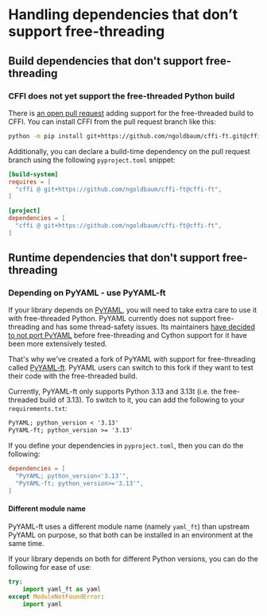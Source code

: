 # Handling dependencies that don’t support free-threading

## Build dependencies that don't support free-threading

### CFFI does not yet support the free-threaded Python build

There is [an open pull request](https://github.com/python-cffi/cffi/pull/178)
adding support for the free-threaded build to CFFI. You can install CFFI from
the pull request branch like this:

```bash
python -m pip install git+https://github.com/ngoldbaum/cffi-ft.git@cffi-ft
```

Additionally, you can declare a build-time dependency on the pull request branch
using the following `pyproject.toml` snippet:

```toml
[build-system]
requires = [
  "cffi @ git+https://github.com/ngoldbaum/cffi-ft@cffi-ft",
]

[project]
dependencies = [
  "cffi @ git+https://github.com/ngoldbaum/cffi-ft@cffi-ft",
]
```

## Runtime dependencies that don't support free-threading

### Depending on PyYAML - use PyYAML-ft

If your library depends on [PyYAML](https::/github.com/yaml/pyyaml), you will need
to take extra care to use it with free-threaded Python. PyYAML currently does not
support free-threading and has some thread-safety issues. Its maintainers [have
decided to not port PyYAML](https://github.com/yaml/pyyaml/pull/830#issuecomment-2342475334)
before free-threading and Cython support for it have been more extensively tested.

That's why we've created a fork of PyYAML with support for free-threading called
[PyYAML-ft](https://github.com/Quansight-Labs/pyyaml-ft). PyYAML users can
switch to this fork if they want to test their code with the free-threaded build.

Currently, PyYAML-ft only supports Python 3.13 and 3.13t (i.e. the free-threaded
build of 3.13). To switch to it, you can add the following to your `requirements.txt`:

```requirements.txt
PyYAML; python_version < '3.13'
PyYAML-ft; python_version >= '3.13'
```

If you define your dependencies in `pyproject.toml`, then you can do the following:

```toml
dependencies = [
  "PyYAML; python_version<'3.13'",
  "PyYAML-ft; python_version>='3.13'",
]
```

#### Different module name

PyYAML-ft uses a different module name (namely `yaml_ft`) than upstream PyYAML on
purpose, so that both can be installed in an environment at the same time.

If your library depends on both for different Python versions, you can do the
following for ease of use:

```python
try:
    import yaml_ft as yaml
except ModuleNotFoundError:
    import yaml
```
